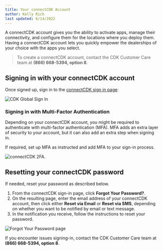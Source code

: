 ```yaml
---
title: Your connectCDK Account
author: Kelly Rich
last updated: 6/14/2022
---
```


A connectCDK account gives you the ability to activate apps, manage their connectivity, and configure them for the locations where you deploy them. Having a connectCDK account lets you quickly empower the dealerships of your choice with the apps you select.

> To create a connectCDK account, contact the CDK Customer Care team at **(866) 668-5394, option 8**.

## Signing in with your connectCDK account

Once signed up, sign in to the [connectCDK sign in page](https://login.connectcdk.com/login/login):

![CDK Global Sign In]($[docsUrl]/static/images/marketplace/connectCDK-acct-sign-in.png)

### Signing in with Multi-Factor Authentication

Depending on your connectCDK account, you might be required to authenticate with multi-factor authentication (MFA). MFA adds an extra layer of security to your account, but it can also add an extra step when signing in.

If required, set up MFA as instructed and add MFA to your sign-in process.

![connectCDK 2FA]($[docsUrl]/static/images/marketplace/connectCDK-acct-2fa.png).

## Resetting your connectCDK password

If needed, reset your password as described below.

1. From the connectCDK sign-in page, click **Forgot Your Password?**.
1. On the resulting page, enter the email address of your connectCDK account, then click either **Reset via Email** or **Reset via SMS**, depending on whether you want to be notified by email or text message.
1. In the notification you receive, follow the instructions to reset your password.

![Forgot Your Password page]($[docsUrl]/static/images/marketplace/connectCDK-acct-password-reset.png)

If you encounter issues signing-in, contact the CDK Customer Care team at **(866) 668-5394, option 8**.
